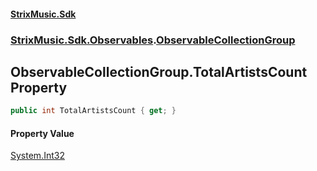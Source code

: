 #### [StrixMusic.Sdk](./index.md 'index')
### [StrixMusic.Sdk.Observables](./StrixMusic-Sdk-Observables.md 'StrixMusic.Sdk.Observables').[ObservableCollectionGroup](./StrixMusic-Sdk-Observables-ObservableCollectionGroup.md 'StrixMusic.Sdk.Observables.ObservableCollectionGroup')
## ObservableCollectionGroup.TotalArtistsCount Property
```csharp
public int TotalArtistsCount { get; }
```
#### Property Value
[System.Int32](https://docs.microsoft.com/en-us/dotnet/api/System.Int32 'System.Int32')  
